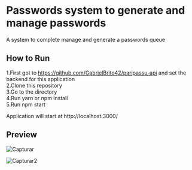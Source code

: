 # Passwords system to generate and manage passwords
A system to complete manage and generate a passwords queue

## How to Run
1.First got to https://github.com/GabrielBrito42/paripassu-api and set the backend for this application<br/>
2.Clone this repository<br/>
3.Go to the directory<br/>
4.Run yarn or npm install<br/>
5.Run npm start<br/>

Application will start at http://localhost:3000/

## Preview

![Capturar](https://user-images.githubusercontent.com/32067188/116487934-8caa4900-a867-11eb-9349-724e64a03ec6.PNG)

![Capturar2](https://user-images.githubusercontent.com/32067188/116487937-8f0ca300-a867-11eb-86c4-89eadcf97dda.PNG)
